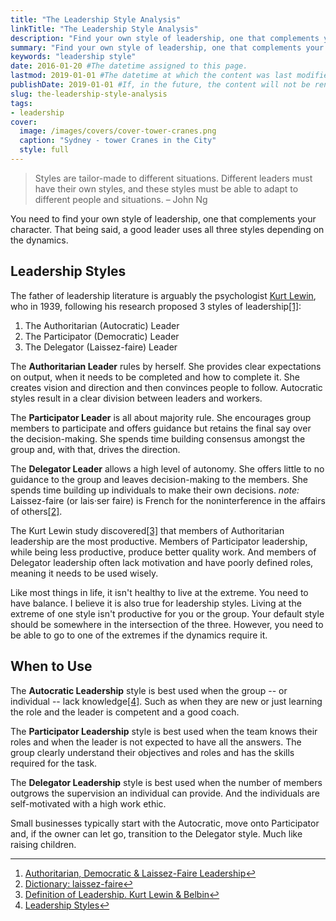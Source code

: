 ```yaml
---
title: "The Leadership Style Analysis"
linkTitle: "The Leadership Style Analysis"
description: "Find your own style of leadership, one that complements your character."
summary: "Find your own style of leadership, one that complements your character."
keywords: "leadership style"
date: 2016-01-20 #The datetime assigned to this page.
lastmod: 2019-01-01 #The datetime at which the content was last modified.
publishDate: 2019-01-01 #If, in the future, the content will not be rendered unless the --buildFuture flag is passed to Hugo.
slug: the-leadership-style-analysis
tags:
- leadership
cover:
  image: /images/covers/cover-tower-cranes.png
  caption: "Sydney - tower Cranes in the City"
  style: full
---
```


> Styles are tailor-made to different situations. Different leaders must have their own styles, and these styles must be able to adapt to different people and situations. – John Ng

You need to find your own style of leadership, one that complements your character. That being said, a good leader uses all three styles depending on the dynamics.

## Leadership Styles

The father of leadership literature is arguably the psychologist [Kurt Lewin](https://en.wikipedia.org/wiki/Kurt_Lewin), who in 1939, following his research proposed 3 styles of leadership[[1]]([1]):

1. The Authoritarian (Autocratic) Leader
2. The Participator (Democratic) Leader
3. The Delegator (Laissez-faire) Leader

The **Authoritarian Leader** rules by herself. She provides clear expectations on output, when it needs to be completed and how to complete it. She creates vision and direction and then convinces people to follow. Autocratic styles result in a clear division between leaders and workers.

The **Participator Leader** is all about majority rule. She encourages group members to participate and offers guidance but retains the final say over the decision-making. She spends time building consensus amongst the group and, with that, drives the direction.

The **Delegator Leader** allows a high level of autonomy. She offers little to no guidance to the group and leaves decision-making to the members. She spends time building up individuals to make their own decisions. *note:* Laissez-faire (or lais·ser faire) is French for the noninterference in the affairs of others[[2]]([2]).

The Kurt Lewin study discovered[[3]]([3]) that members of Authoritarian leadership are the most productive. Members of Participator leadership, while being less productive, produce better quality work. And members of Delegator leadership often lack motivation and have poorly defined roles, meaning it needs to be used wisely.

Like most things in life, it isn't healthy to live at the extreme. You need to have balance. I believe it is also true for leadership styles. Living at the extreme of one style isn't productive for you or the group. Your default style should be somewhere in the intersection of the three. However, you need to be able to go to one of the extremes if the dynamics require it.

## When to Use

The **Autocratic Leadership** style is best used when the group -- or individual -- lack knowledge[[4]]([4]). Such as when they are new or just learning the role and the leader is competent and a good coach.

The **Participator Leadership** style is best used when the team knows their roles and when the leader is not expected to have all the answers. The group clearly understand their objectives and roles and has the skills required for the task.

The **Delegator Leadership** style is best used when the number of members outgrows the supervision an individual can provide. And the individuals are self-motivated with a high work ethic.

Small businesses typically start with the Autocratic, move onto Participator and, if the owner can let go, transition to the Delegator style. Much like raising children.

---

1. [Authoritarian, Democratic & Laissez-Faire Leadership](http://www.enotes.com/research-starters/authoritarian-democratic-laissez-faire-leadership)[↩︎](↩︎)
2. [Dictionary: laissez-faire](http://www.dictionary.com/browse/laissez-faire)[↩︎](↩︎)
3. [Definition of Leadership. Kurt Lewin & Belbin](https://nofinchaos.wordpress.com/2012/03/07/definition-of-leadership-kurt-lewin/)[↩︎](↩︎)
4. [Leadership Styles](http://www.nwlink.com/~donclark/leader/leadstl.html)[↩︎](↩︎)

